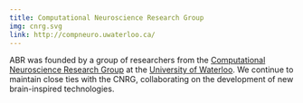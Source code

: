 ```yaml
---
title: Computational Neuroscience Research Group
img: cnrg.svg
link: http://compneuro.uwaterloo.ca/
---
```


ABR was founded by a group of researchers from the
[Computational Neuroscience Research Group](http://compneuro.uwaterloo.ca/)
at the [University of Waterloo](https://uwaterloo.ca/).
We continue to maintain close ties with the CNRG, collaborating
on the development of new brain-inspired technologies.
